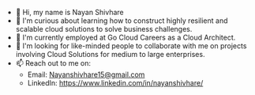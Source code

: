 - 👋 Hi, my name is Nayan Shivhare
- 👀 I'm curious about learning how to construct highly resilient and scalable cloud solutions to solve business challenges.
- 🌱 I'm currently employed at Go Cloud Careers as a Cloud Architect.
- 💞️ I'm looking for like-minded people to collaborate with me on projects involving Cloud Solutions for medium to large enterprises. 
- 📫 Reach out to me on: 
  - Email: Nayanshivhare15@gmail.com
  - LinkedIn: https://www.linkedin.com/in/nayanshivhare/
 
